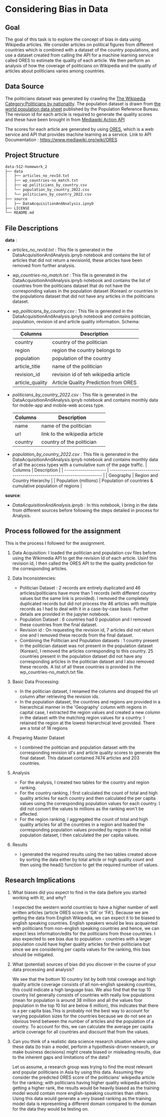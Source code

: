 # Considering Bias in Data

## Goal

The goal of this task is to explore the concept of bias in data using Wikipedia articles. We consider articles on political figures from different countries which is combined with a dataset of the country populations, and use a dataset created from calling the API for a machine learning service called ORES to estimate the quality of each article. We then perform an analysis of how the coverage of politicians on Wikipedia and the quality of articles about politicians varies among countries.

## Data Source

The politicians dataset was generated by crawling the [The Wikipedia Category:Politicians by nationality](https://en.wikipedia.org/wiki/Category:Politicians_by_nationality).
The population dataset is drawn from [the world population data sheet](https://www.prb.org/international/indicator/population/table/) published by the Population Reference Bureau.
The revision id for each article is required to generate the quality scores and these have been brought in from [Mediawiki Action API](https://www.mediawiki.org/wiki/API:Info)

The scores for each article are generated by using [ORES](https://www.mediawiki.org/wiki/ORES), which is a web service and API that provides machine learning as a service.
Link to API Documentation : https://www.mediawiki.org/wiki/ORES

## Project Structure

```bash
data-512-homework_2
├── data
│   ├── articles_no_revId.txt
│   ├── wp_countries-no_match.txt
│   ├── wp_politicians_by_country.csv
│   └── population_by_country_2022.csv
│   └── politicians_by_country_2022.csv
├── source
│   ├── DataAcquisitionAndAnalysis.ipnyb
├── LICENSE
└── README.md
 ```

## File Descriptions

**data** : 

- *articles_no_revId.txt* : This file is generated in the DataAcquisitionAndAnalysis.ipnyb notebook and contains the list of articles that did not return a revisionId, these articles have been removed from further analysis.
- *wp_countries-no_match.txt* : This file is generated in the DataAcquisitionAndAnalysis.ipnyb notebook and contains the list of countries from the politicians dataset that do not have the corresponding values in the population dataset (Korean) or countries in the populations dataset that did not have any articles in the politicians dataset.
- *wp_politicians_by_country.csv* : This file is generated in the DataAcquisitionAndAnalysis.ipnyb notebook and contains politician, population, revision id and article quality information. 
Schema: 
    
    | Columns           | Description                                     |
    | ------------------| ----------------------------------------------- |
    | country           | country of the politician                       |
    | region            | region the country belongs to                   |
    | population        | population of the country                       |
    | article_title     | name of the politician                          |
    | revision_id       | revision id of teh wikipedia article            |
    | article_quality   | Article Quality Prediction from ORES            |

- *politicians_by_country_2022.csv* : This file is generated in the DataAcquisitionAndAnalysis.ipnyb notebook and contains monthly data for mobile-app and mobile-web access type.

    | Columns | Description                                     |
    | ------- | ----------------------------------------------- |
    | name    | name of the politician                          |
    | url     | link to the wikipedia article                   |
    | country | country of the politician                       |

- *population_by_country_2022.csv* : This file is generated in the DataAcquisitionAndAnalysis.ipnyb notebook and contains monthly data of all the access types with a cumulative sum of the page traffic.
    | Columns               | Description                                                            |
    | --------------------- | ---------------------------------------------------------------------- |
    | Geography             | Region and Country Hierarchy                                           |
    | Population (millions) | Population of countries & cumulative population of regions             |

**source**:

- *DataAcquisitionAndAnalysis.ipnyb* : In this notebook, I bring in the data from different sources before following the steps detailed in process for Analysis. 

## Process followed for the assignment
This is the process I followed for the assignment. 

1. Data Acquisition:  I loaded the politician and population csv files before using the Wikimedia API to get the revision Id of each article. Usinf this revision id, I then called the ORES API to the the quality prediction for the corresponding articles.

2. Data Inconsistencies: 
    - Politician Dataset : 2 records are entirely duplicated and 46 articles/politicians have more than 1 records (with different country values but the same link is provided). I removed the completely duplicated records but did not process the 46 articles with multiple records as I had to deal with it in a case-by-case basis. Further details are provided in the jupyter notebook.
    - Population Dataset : 6 countries had 0 population and I removed these countries from the final dataset.
    - Revision id : On requesting the revision id, 7 articles did not return one and I removed these records from the final dataset.
    - Combining the Politician and Population datasets : 1 country present in the politician dataset was not present in the population dataset (Korean), I removed the articles corresponding to this country. 25 countries present in the population dataset did not have any corresponding articles in the politician dataset and I also removed these records. A list of all these countries is provided in the wp_countries-no_match.txt file.

3. Basic Data Processing: 
    - In the politician dataset, I renamed the columns and dropped the url column after retrieving the revision ids.
    - In the population dataset, the countries and regions are provided in a hierarchical manner in the 'Geography' column with regions in capital case, I extracted the region values and created a new column in the dataset with the matching region values for a country. I retained the region at the lowest hierarchical level provided. There are a total of 18 regions

5. Preparing Master Dataset
    -  I combined the politician and population dataset with the corresponding revision id's and article quality scores to generate the final dataset. This dataset contained 7474 articles and 203 countries.

6. Analysis
    - For the analysis, I created two tables for the country and region ranking.
    - For the country ranking, I first calculated the count of total and high quality articles for each country and then calculated the per capita values using the corresponding population values for each country. I did not convert the values to millions as the ranking won't be affected.
    - For the region ranking, I aggregated the count of total and high quality articles for all the countries in a region and loaded the corresponding population values provided by region in the initial population dataset, I then calculated the per capita values.

7. Results
    - I generated the required results using the two tables created above by sorting the data either by total article or high quality count and then using the head() function to get the required number of values. 



## Research Implications
1. What biases did you expect to find in the data (before you started working with it),
and why?

    I expected the western world countries to have a higher number of well written articles (article ORES score is 'GA' or 'FA'). Because we are getting the data from English Wikipedia, we can expect it to be biased to english speaking countries. English speakers would be less acquainted with politicians from non-english speaking countries and hence, we can expect less information/edits for the politicians from those countries. I also expected to see bias due to population - countries with a larger population could have higher quality articles for their politicians but since we are considering per capita values for the ranking, this bias should be mitigated.

2. What (potential) sources of bias did you discover in the course of your data
processing and analysis?

    We see that the bottom 10 country list by both total coverage and high quality article coverage consists of all non-english speaking countries, this could indicate a high language bias.
    We also find that the top 10 country list generally consists of countries with really low populations (mean for population is around 38 million and all the values foor population in the top 10 list are below 6 million), this indicates that there is a per capita bias.This is probably not the best way to account for varying population sizes for the countries because we do not see an obvious trend between the number of articles and the population of a country. To account for this, we can calculate the average per capita article coverage for all countries and discount that from the values.

3. Can you think of a realistic data science research situation where using these data
(to train a model, perform a hypothesis-driven research, or make business
decisions) might create biased or misleading results, due to the inherent gaps and
limitations of the data?

    Let us assume, a research group was trying to find the most relevant and popular politicians in Asia by using this data. Assuming they consider the predicted ORES score of the politicians' wikipedia article for the ranking; with politicians having higher quality wikipedia articles getting a higher rank, the results would be heavily biased as the training model would contain more english-speaking countries than others. Using this data would generate a very biased ranking as the training model data is representing a different domain compared to the domain for the data they would be testing on.
